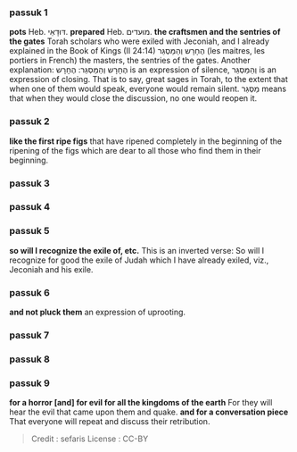 
### passuk 1
<b>pots</b> Heb. דּוּדָאֵי.
<b>prepared</b> Heb. מוּעדים.
<b>the craftsmen and the sentries of the gates</b> Torah scholars who were exiled with Jeconiah, and I already explained in the Book of Kings (II 24:14) הֶחָרָש וְהַמַּסְגֵּר (les maitres, les portiers in French) the masters, the sentries of the gates. Another explanation: הֶחָרָש וְהַמַּסְגֵּר: הֶחָרָש is an expression of silence, וְהַמַּסְגֵּר is an expression of closing. That is to say, great sages in Torah, to the extent that when one of them would speak, everyone would remain silent. מַסְגֵּר means that when they would close the discussion, no one would reopen it.

### passuk 2
<b>like the first ripe figs</b> that have ripened completely in the beginning of the ripening of the figs which are dear to all those who find them in their beginning.

### passuk 3

### passuk 4

### passuk 5
<b>so will I recognize the exile of, etc.</b> This is an inverted verse: So will I recognize for good the exile of Judah which I have already exiled, viz., Jeconiah and his exile.

### passuk 6
<b>and not pluck them</b> an expression of uprooting.

### passuk 7

### passuk 8

### passuk 9
<b>for a horror [and] for evil for all the kingdoms of the earth</b> For they will hear the evil that came upon them and quake.
<b>and for a conversation piece</b> That everyone will repeat and discuss their retribution.

>Credit : sefaris
>License : CC-BY